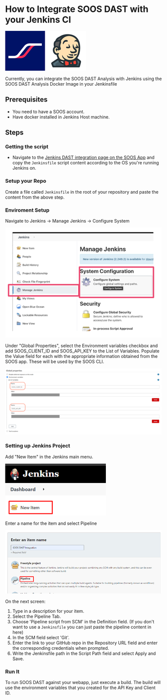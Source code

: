
# How to Integrate SOOS DAST with your Jenkins CI

<div>
<img src="../assets/img/SOOS-Icon.png" alt="SOOS" width="128" height="128">
<img src="../assets/img/jenkins.png" alt="Jenkins" width="128" height="128">
</div>

Currently, you can integrate the SOOS DAST Analysis with Jenkins using the SOOS DAST Analysis Docker Image in your Jenkinsfile
## Prerequisites

- You need to have a SOOS account.
- Have docker installed in Jenkins Host machine.
## Steps
### **Getting the script**
* Navigate to the [Jenkins DAST integration page on the SOOS App](https://app.soos.io/integrate/dast?id=jenkins) and copy the `Jenkinsfile` script content according to the OS you're running Jenkins on.
### **Setup your Repo**
Create a file called `Jenkinsfile` in the root of your repository and paste the content from the above step.

### **Enviroment Setup**

Navigate to Jenkins -> Manage Jenkins -> Configure System

<img src="../assets/img/jenkins-setup.png">

Under "Global Properties", select the Environment variables checkbox and add SOOS_CLIENT_ID and SOOS_API_KEY to the List of Variables.  Populate the Value field for each with the appropriate information obtained from the SOOS app. These will be used by the SOOS CLI. 

<img src="../assets/img/jenkins-envs.png">

### **Setting up Jenkins Project**

Add "New Item" in the Jenkins main menu.

<img src="../assets/img/jenkins-new-item.png">

Enter a name for the item and select Pipeline

<img src="../assets/img/jenkins-project-config.png">


On the next screen:
1. Type in a description for your item.
2. Select the Pipeline Tab.
3. Choose 'Pipeline script from SCM' in the Definition field. (If you don't want to use a `Jenkinsfile` you can just paste the pipeline content in here)
4. In the SCM field select 'Git'.
5. Enter the link to your GitHub repo in the Repository URL field and enter the corresponding credentials when prompted.
6. Write the Jenkinsfile path in the Script Path field and select Apply and Save.

### **Run It**
To run SOOS DAST against your webapp, just execute a build. The build will use the environment variables that you created for the API Key and Client ID.
